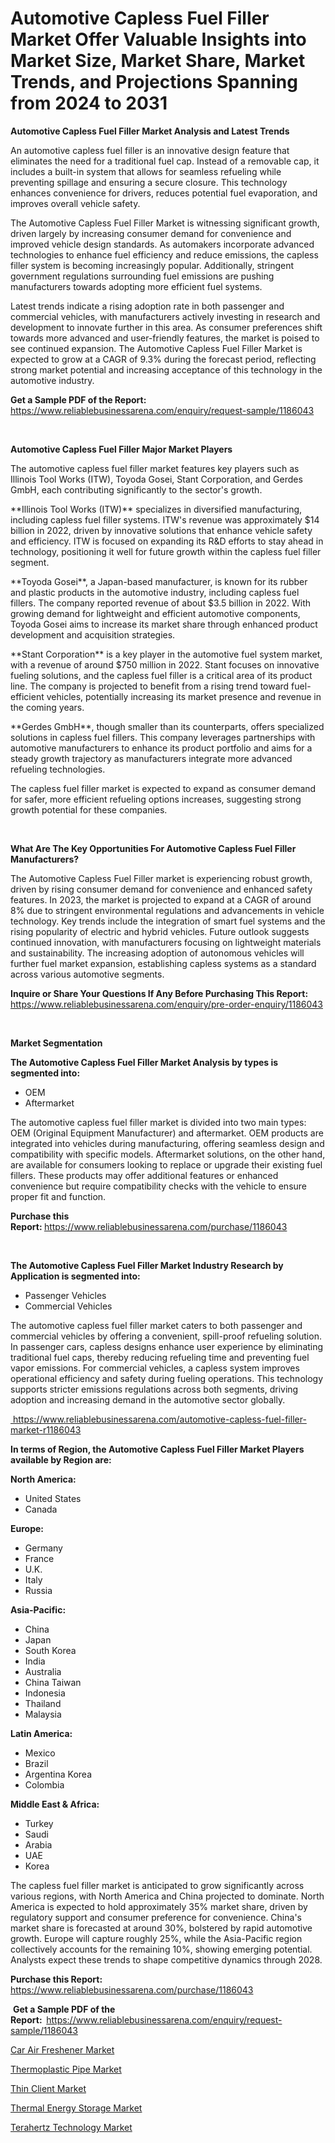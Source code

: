 <p><h1>Automotive Capless Fuel Filler Market Offer Valuable Insights into Market Size, Market Share, Market Trends, and Projections Spanning from 2024 to 2031</h1></p><p><strong>Automotive Capless Fuel Filler Market Analysis and Latest Trends</strong></p>
<p><p>An automotive capless fuel filler is an innovative design feature that eliminates the need for a traditional fuel cap. Instead of a removable cap, it includes a built-in system that allows for seamless refueling while preventing spillage and ensuring a secure closure. This technology enhances convenience for drivers, reduces potential fuel evaporation, and improves overall vehicle safety.</p><p>The Automotive Capless Fuel Filler Market is witnessing significant growth, driven largely by increasing consumer demand for convenience and improved vehicle design standards. As automakers incorporate advanced technologies to enhance fuel efficiency and reduce emissions, the capless filler system is becoming increasingly popular. Additionally, stringent government regulations surrounding fuel emissions are pushing manufacturers towards adopting more efficient fuel systems.</p><p>Latest trends indicate a rising adoption rate in both passenger and commercial vehicles, with manufacturers actively investing in research and development to innovate further in this area. As consumer preferences shift towards more advanced and user-friendly features, the market is poised to see continued expansion. The Automotive Capless Fuel Filler Market is expected to grow at a CAGR of 9.3% during the forecast period, reflecting strong market potential and increasing acceptance of this technology in the automotive industry.</p></p>
<p><strong>Get a Sample PDF of the Report:&nbsp;</strong> <a href="https://www.reliablebusinessarena.com/enquiry/request-sample/1186043?utm_campaign=1579&utm_medium=2&utm_source=Github&utm_content=ia&utm_term=22102024&utm_id=automotive-capless-fuel-filler">https://www.reliablebusinessarena.com/enquiry/request-sample/1186043</a></p>
<p>&nbsp;</p>
<p><strong>Automotive Capless Fuel Filler Major Market Players</strong></p>
<p><p>The automotive capless fuel filler market features key players such as Illinois Tool Works (ITW), Toyoda Gosei, Stant Corporation, and Gerdes GmbH, each contributing significantly to the sector's growth.</p><p>**Illinois Tool Works (ITW)** specializes in diversified manufacturing, including capless fuel filler systems. ITW's revenue was approximately $14 billion in 2022, driven by innovative solutions that enhance vehicle safety and efficiency. ITW is focused on expanding its R&D efforts to stay ahead in technology, positioning it well for future growth within the capless fuel filler segment.</p><p>**Toyoda Gosei**, a Japan-based manufacturer, is known for its rubber and plastic products in the automotive industry, including capless fuel fillers. The company reported revenue of about $3.5 billion in 2022. With growing demand for lightweight and efficient automotive components, Toyoda Gosei aims to increase its market share through enhanced product development and acquisition strategies.</p><p>**Stant Corporation** is a key player in the automotive fuel system market, with a revenue of around $750 million in 2022. Stant focuses on innovative fueling solutions, and the capless fuel filler is a critical area of its product line. The company is projected to benefit from a rising trend toward fuel-efficient vehicles, potentially increasing its market presence and revenue in the coming years.</p><p>**Gerdes GmbH**, though smaller than its counterparts, offers specialized solutions in capless fuel fillers. This company leverages partnerships with automotive manufacturers to enhance its product portfolio and aims for a steady growth trajectory as manufacturers integrate more advanced refueling technologies.</p><p>The capless fuel filler market is expected to expand as consumer demand for safer, more efficient refueling options increases, suggesting strong growth potential for these companies.</p></p>
<p>&nbsp;</p>
<p><strong>What Are The Key Opportunities For Automotive Capless Fuel Filler Manufacturers?</strong></p>
<p><p>The Automotive Capless Fuel Filler market is experiencing robust growth, driven by rising consumer demand for convenience and enhanced safety features. In 2023, the market is projected to expand at a CAGR of around 8% due to stringent environmental regulations and advancements in vehicle technology. Key trends include the integration of smart fuel systems and the rising popularity of electric and hybrid vehicles. Future outlook suggests continued innovation, with manufacturers focusing on lightweight materials and sustainability. The increasing adoption of autonomous vehicles will further fuel market expansion, establishing capless systems as a standard across various automotive segments.</p></p>
<p><strong>Inquire or Share Your Questions If Any Before Purchasing This Report:</strong> <a href="https://www.reliablebusinessarena.com/enquiry/pre-order-enquiry/1186043?utm_campaign=1579&utm_medium=2&utm_source=Github&utm_content=ia&utm_term=22102024&utm_id=automotive-capless-fuel-filler">https://www.reliablebusinessarena.com/enquiry/pre-order-enquiry/1186043</a></p>
<p>&nbsp;</p>
<p><strong>Market Segmentation</strong></p>
<p><strong>The Automotive Capless Fuel Filler Market Analysis by types is segmented into:</strong></p>
<p><ul><li>OEM</li><li>Aftermarket</li></ul></p>
<p><p>The automotive capless fuel filler market is divided into two main types: OEM (Original Equipment Manufacturer) and aftermarket. OEM products are integrated into vehicles during manufacturing, offering seamless design and compatibility with specific models. Aftermarket solutions, on the other hand, are available for consumers looking to replace or upgrade their existing fuel fillers. These products may offer additional features or enhanced convenience but require compatibility checks with the vehicle to ensure proper fit and function.</p></p>
<p><strong>Purchase this Report:&nbsp;</strong><a href="https://www.reliablebusinessarena.com/purchase/1186043?utm_campaign=1579&utm_medium=2&utm_source=Github&utm_content=ia&utm_term=22102024&utm_id=automotive-capless-fuel-filler">https://www.reliablebusinessarena.com/purchase/1186043</a></p>
<p>&nbsp;</p>
<p><strong>The Automotive Capless Fuel Filler Market Industry Research by Application is segmented into:</strong></p>
<p><ul><li>Passenger Vehicles</li><li>Commercial Vehicles</li></ul></p>
<p><p>The automotive capless fuel filler market caters to both passenger and commercial vehicles by offering a convenient, spill-proof refueling solution. In passenger cars, capless designs enhance user experience by eliminating traditional fuel caps, thereby reducing refueling time and preventing fuel vapor emissions. For commercial vehicles, a capless system improves operational efficiency and safety during fueling operations. This technology supports stricter emissions regulations across both segments, driving adoption and increasing demand in the automotive sector globally.</p></p>
<p><a href="https://www.reliablebusinessarena.com/automotive-capless-fuel-filler-market-r1186043?utm_campaign=1579&utm_medium=2&utm_source=Github&utm_content=ia&utm_term=22102024&utm_id=automotive-capless-fuel-filler">&nbsp;https://www.reliablebusinessarena.com/automotive-capless-fuel-filler-market-r1186043</a></p>
<p><strong>In terms of Region, the Automotive Capless Fuel Filler Market Players available by Region are:</strong></p>
<p>
    <p> <strong> North America: </strong>
        <ul>
            <li>United States</li>
            <li>Canada</li>
        </ul>
        </p> 
    <p> <strong> Europe: </strong>
        <ul>
            <li>Germany</li>
            <li>France</li>
            <li>U.K.</li>
            <li>Italy</li>
            <li>Russia</li>
        </ul>
        </p> 
    <p> <strong> Asia-Pacific: </strong>
        <ul>
            <li>China</li>
            <li>Japan</li>
            <li>South Korea</li>
            <li>India</li>
            <li>Australia</li>
            <li>China Taiwan</li>
            <li>Indonesia</li>
            <li>Thailand</li>
            <li>Malaysia</li>
        </ul>
        </p> 
    <p> <strong> Latin America: </strong>
        <ul>
            <li>Mexico</li>
            <li>Brazil</li>
            <li>Argentina Korea</li>
            <li>Colombia</li>
        </ul>
        </p> 
    <p> <strong> Middle East & Africa: </strong>
        <ul>
            <li>Turkey</li>
            <li>Saudi</li>
            <li>Arabia</li>
            <li>UAE</li>
            <li>Korea</li>
        </ul>
    </p>
    </p>
<p><p>The capless fuel filler market is anticipated to grow significantly across various regions, with North America and China projected to dominate. North America is expected to hold approximately 35% market share, driven by regulatory support and consumer preference for convenience. China's market share is forecasted at around 30%, bolstered by rapid automotive growth. Europe will capture roughly 25%, while the Asia-Pacific region collectively accounts for the remaining 10%, showing emerging potential. Analysts expect these trends to shape competitive dynamics through 2028.</p></p>
<p><strong>Purchase this Report: </strong><a href="https://www.reliablebusinessarena.com/purchase/1186043?utm_campaign=1579&utm_medium=2&utm_source=Github&utm_content=ia&utm_term=22102024&utm_id=automotive-capless-fuel-filler">https://www.reliablebusinessarena.com/purchase/1186043</a></p>
<p>&nbsp;<strong>Get a Sample PDF of the Report:&nbsp;&nbsp;</strong><a href="https://www.reliablebusinessarena.com/enquiry/request-sample/1186043?utm_campaign=1579&utm_medium=2&utm_source=Github&utm_content=ia&utm_term=22102024&utm_id=automotive-capless-fuel-filler">https://www.reliablebusinessarena.com/enquiry/request-sample/1186043</a></p>
<p><strong></strong></p>
<p><p><a href="https://www.linkedin.com/pulse/investing-car-air-freshener-market-trends-leading-products-vweac?utm_campaign=1579&utm_medium=2&utm_source=Github&utm_content=ia&utm_term=22102024&utm_id=automotive-capless-fuel-filler">Car Air Freshener Market</a></p><p><a href="https://www.linkedin.com/pulse/market-forecasting-change-global-thermoplastic-pipe-dynamics-zec4c?utm_campaign=1579&utm_medium=2&utm_source=Github&utm_content=ia&utm_term=22102024&utm_id=automotive-capless-fuel-filler">Thermoplastic Pipe Market</a></p><p><a href="https://www.linkedin.com/pulse/digital-transformation-thin-client-industry-market-opportunities-6arqc?utm_campaign=1579&utm_medium=2&utm_source=Github&utm_content=ia&utm_term=22102024&utm_id=automotive-capless-fuel-filler">Thin Client Market</a></p><p><a href="https://www.linkedin.com/pulse/thermal-energy-storage-market-outlook-complete-industry-analysis-j6thc?utm_campaign=1579&utm_medium=2&utm_source=Github&utm_content=ia&utm_term=22102024&utm_id=automotive-capless-fuel-filler">Thermal Energy Storage Market</a></p><p><a href="https://www.linkedin.com/pulse/terahertz-technology-industry-resonance-49-amplification-across-jjpgc?utm_campaign=1579&utm_medium=2&utm_source=Github&utm_content=ia&utm_term=22102024&utm_id=automotive-capless-fuel-filler">Terahertz Technology Market</a></p></p>